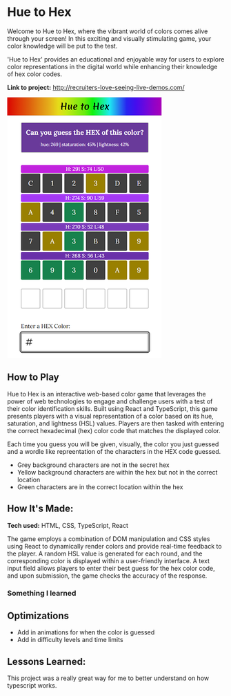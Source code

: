 # Hue to Hex

Welcome to Hue to Hex, where the vibrant world of colors comes alive through your screen! In this exciting and visually stimulating game, your color knowledge will be put to the test.

'Hue to Hex' provides an educational and enjoyable way for users to explore color representations in the digital world while enhancing their knowledge of hex color codes.

**Link to project:** http://recruiters-love-seeing-live-demos.com/

![image of game in progress](public/img/readme-imgs/hue-to-hex.png)

## How to Play

Hue to Hex is an interactive web-based color game that leverages the power of web technologies to engage and challenge users with a test of their color identification skills. Built using React and TypeScript, this game presents players with a visual representation of a color based on its hue, saturation, and lightness (HSL) values. Players are then tasked with entering the correct hexadecimal (hex) color code that matches the displayed color.

Each time you guess you will be given, visually, the color you just guessed and a wordle like repreentation of the characters in the HEX code guessed.

- Grey background characters are not in the secret hex
- Yellow background characters are within the hex but not in the correct location
- Green characters are in the correct location within the hex

## How It's Made:

**Tech used:** HTML, CSS, TypeScript, React

The game employs a combination of DOM manipulation and CSS styles using React to dynamically render colors and provide real-time feedback to the player. A random HSL value is generated for each round, and the corresponding color is displayed within a user-friendly interface. A text input field allows players to enter their best guess for the hex color code, and upon submission, the game checks the accuracy of the response.

### Something I learned

## Optimizations

- Add in animations for when the color is guessed
- Add in difficulty levels and time limits

## Lessons Learned:

This project was a really great way for me to better understand on how typescript works.
